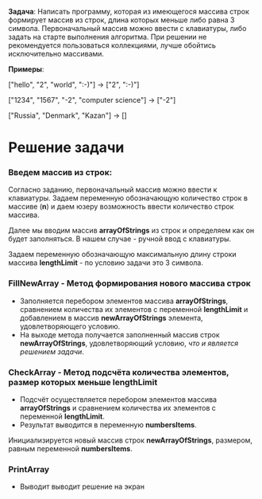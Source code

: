 **Задача**: Написать программу, которая из имеющегося массива строк формирует массив из строк, длина которых меньше либо равна 3 символа. Первоначальный массив можно ввести с клавиатуры, либо задать на старте выполнения алгоритма. При решении не рекомендуется пользоваться коллекциями, лучше обойтись исключительно массивами.

**Примеры**:

["hello", "2", "world", ":-)"] -> ["2", ":-)"]

["1234", "1567", "-2", "computer science"] -> ["-2"]

["Russia", "Denmark", "Kazan"] -> []

# Решение задачи
### Введем массив из строк:
Согласно заданию, первоначальный массив можно ввести к клавиатуры. 
Задаем переменную обозначающую количество строк в массиве (**n**) и даем юзеру возможность ввести количество строк массива. 

Далее мы вводим массив **arrayOfStrings** из строк и определяем как он будет заполняться. В нашем случае - ручной ввод с клавиатуры. 

 Задаем переменную обозначающую максимальную длину строки массива  **lengthLimit** - по условию задачи это 3 символа.

### **FillNewArray** - Метод формирования нового массива строк
* Заполняется перебором элементов массива **arrayOfStrings**, сравнением количества их элементов с переменной  **lengthLimit** и добавлением в массив **newArrayOfStrings** элемента, удовлетворяющего условию.
* На выходе метода получается заполненный массив строк **newArrayOfStrings**, удовлетворяющий условию, _что и является решением задачи_.

### **CheckArray** - Метод подсчёта количества элементов, размер которых меньше lengthLimit
* Подсчёт осуществляется перебором элементов массива **arrayOfStrings** и сравнением количества их элементов с переменной  **lengthLimit**.
* Результат выводится в переменную **numbersItems**.

Инициализируется новый массив строк **newArrayOfStrings**, размером, равным переменной **numbersItems**.


### **PrintArray** 
* Выводит выводит решение на экран